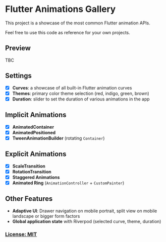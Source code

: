 # Flutter Animations Gallery

This project is a showcase of the most common Flutter animation APIs.

Feel free to use this code as reference for your own projects.

## Preview

TBC

## Settings

- [x] **Curves**: a showcase of all built-in Flutter animation curves
- [x] **Themes**: primary color theme selection (red, indigo, green, brown)
- [x] **Duration**: slider to set the duration of various animations in the app

## Implicit Animations

- [x] **AnimatedContainer**
- [x] **AnimatedPositioned**
- [x] **TweenAnimationBuilder** (rotating `Container`)

## Explicit Animations

- [x] **ScaleTransition**
- [x] **RotationTransition**
- [x] **Staggered Animations**
- [x] **Animated Ring** (`AnimationController` + `CustomPainter`)

## Other Features

- **Adaptive UI**: Drawer navigation on mobile portrait, split view on mobile landscape or bigger form factors
- **Global application state** with Riverpod (selected curve, theme, duration)

### [License: MIT](LICENSE.md)